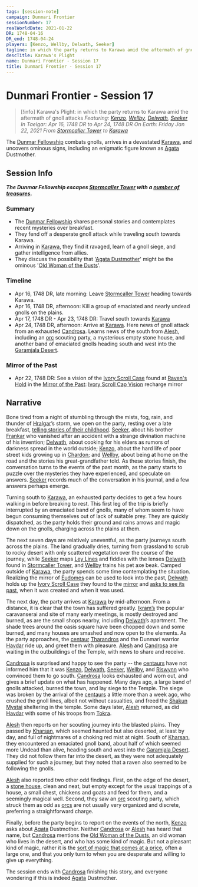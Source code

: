 ```yaml
---
tags: [session-note]
campaign: Dunmari Frontier
sessionNumber: 17
realWorldDate: 2021-01-22
DR: 1748-04-16
DR_end: 1748-04-24
players: [Kenzo, Wellby, Delwath, Seeker]
tagline: in which the party returns to Karawa amid the aftermath of gnoll attacks
descTitle: Karawa's Plight
name: Dunmari Frontier - Session 17
title: Dunmari Frontier - Session 17
---
```

# Dunmari Frontier - Session 17

>[!info] Karawa's Plight: in which the party returns to Karawa amid the aftermath of gnoll attacks
> *Featuring: [Kenzo](<../../../people/pcs/dunmar-fellowship/kenzo.md>), [Wellby](<../../../people/pcs/dunmar-fellowship/wellby.md>), [Delwath](<../../../people/pcs/dunmar-fellowship/delwath.md>), [Seeker](<../../../people/pcs/dunmar-fellowship/seeker.md>)*
> *In Taelgar: Apr 16, 1748 DR to Apr 24, 1748 DR*
> *On Earth: Friday Jan 22, 2021*
> *From [Stormcaller Tower](<../../../gazetteer/greater-dunmar/dunmari-basin/stormcaller-tower.md>) to [Karawa](<../../../gazetteer/greater-dunmar/realms/dunmar/eastern-dunmar/karawa.md>)*

The [Dunmar Fellowship](<../../../people/pcs/dunmar-fellowship/dunmar-fellowship.md>) combats gnolls, arrives in a devastated [Karawa](<../../../gazetteer/greater-dunmar/realms/dunmar/eastern-dunmar/karawa.md>), and uncovers ominous signs, including an enigmatic figure known as [Agata](<../../../people/fey/agata.md>) Dustmother.

## Session Info

***The Dunmar Fellowship escapes [Stormcaller Tower](<../../../gazetteer/greater-dunmar/dunmari-basin/stormcaller-tower.md>) with a [number of treasures](<../hoards/stormcaller-tower-treasure.md>).***
### Summary
- The [Dunmar Fellowship](<../../../people/pcs/dunmar-fellowship/dunmar-fellowship.md>) shares personal stories and contemplates recent mysteries over breakfast.
- They fend off a desperate gnoll attack while traveling south towards Karawa.
- Arriving in [Karawa](<../../../gazetteer/greater-dunmar/realms/dunmar/eastern-dunmar/karawa.md>), they find it ravaged, learn of a gnoll siege, and gather intelligence from allies.
- They discuss the possibility that '[Agata Dustmother](<../../../people/fey/agata.md>)' might be the ominous '[Old Woman of the Dusts](<../../../people/fey/agata.md>)'.

### Timeline
- Apr 16, 1748 DR, late morning: Leave [Stormcaller Tower](<../../../gazetteer/greater-dunmar/dunmari-basin/stormcaller-tower.md>) heading towards Karawa. 
- Apr 16, 1748 DR, afternoon: Kill a group of emaciated and nearly undead gnolls on the plains.
- Apr 17, 1748 DR - Apr 23, 1748 DR: Travel south towards [Karawa](<../../../gazetteer/greater-dunmar/realms/dunmar/eastern-dunmar/karawa.md>)
- Apr 24, 1748 DR, afternoon: Arrive at [Karawa](<../../../gazetteer/greater-dunmar/realms/dunmar/eastern-dunmar/karawa.md>).  Here news of gnoll attack from an exhausted [Candrosa](<../../../people/dunmari/candrosa.md>). Learns news of the south from [Alesh](<../../../people/dunmari/alesh.md>), including an [orc](<../../../species/orcs.md>) scouting party, a mysterious empty stone house, and another band of emaciated gnolls heading south and west into the [Garamjala Desert](<../../../gazetteer/drankorian-hinterland/garamjala-plateau/garamjala-desert.md>).

### Mirror of the Past
- Apr 22, 1748 DR: See a vision of the [Ivory Scroll Case](<../treasure/ivory-scroll-case.md>) found at [Raven's Hold](<../../../gazetteer/greater-dunmar/dunmari-basin/raven-s-hold.md>) in the [Mirror of the Past](<../treasure/mirror-of-the-past.md>): [Ivory Scroll Cap Vision](<../mirror-visions/ivory-scroll-cap-vision.md>) recharge mirror



## Narrative
Bone tired from a night of stumbling through the mists, fog, rain, and thunder of [Hralgar](<../../../people/giants/hralgar.md>)’s storm, we open on the party, resting over a late breakfast, [telling stories of their childhood](https://www.youtube.com/watch?v=j6k6EcUUBuQ). [Seeker](<../../../people/pcs/dunmar-fellowship/seeker.md>), about his brother [Frankar](<../../../people/dwarves/frankar.md>) who vanished after an accident with a strange divination machine of his invention; [Delwath](<../../../people/pcs/dunmar-fellowship/delwath.md>), about cooking for his elders as rumors of darkness spread in the world outside; [Kenzo](<../../../people/pcs/dunmar-fellowship/kenzo.md>), about the hard life of poor street kids growing up in [Chardon](<../../../gazetteer/greater-chardon/chardonian-empire/chardon/chardon.md>); and [Wellby](<../../../people/pcs/dunmar-fellowship/wellby.md>), about being at home on the road and the stories his great-grandfather told. As these stories finish, the conversation turns to the events of the past month, as the party starts to puzzle over the mysteries they have experienced, and speculate on answers. [Seeker](<../../../people/pcs/dunmar-fellowship/seeker.md>) records much of the conversation in his journal, and a few answers perhaps emerge.

Turning south to [Karawa](<../../../gazetteer/greater-dunmar/realms/dunmar/eastern-dunmar/karawa.md>), an exhausted party decides to get a few hours walking in before breaking to rest. This first leg of the trip is briefly interrupted by an emaciated band of gnolls, many of whom seem to have begun consuming themselves out of lack of suitable prey. They are quickly dispatched, as the party holds their ground and rains arrows and magic down on the gnolls, charging across the plains at them.

The next seven days are relatively uneventful, as the party journeys south across the plains. The land gradually dries, turning from grassland to scrub to rocky desert with only scattered vegetation over the course of the journey, while [Seeker](<../../../people/pcs/dunmar-fellowship/seeker.md>) maps [Ley Lines](<../../../cosmology/planar-concepts/ley-lines.md>) and fiddles with the lenses [Delwath](<../../../people/pcs/dunmar-fellowship/delwath.md>) found in [Stormcaller Tower](<../../../gazetteer/greater-dunmar/dunmari-basin/stormcaller-tower.md>), and [Wellby](<../../../people/pcs/dunmar-fellowship/wellby.md>) trains his pet axe beak. Camped outside of [Karawa](<../../../gazetteer/greater-dunmar/realms/dunmar/eastern-dunmar/karawa.md>), the party spends some time contemplating the situation. Realizing the mirror of [Eudomes](<../../../people/historical-figures/eudomes.md>) can be used to look into the past, [Delwath](<../../../people/pcs/dunmar-fellowship/delwath.md>) holds up the [Ivory Scroll Case](<../treasure/ivory-scroll-case.md>) they found to the [mirror](<../treasure/mirror-of-the-past.md>) and [asks to see its past](<../mirror-visions/ivory-scroll-cap-vision.md>), when it was created and when it was used.

The next day, the party arrives at [Karawa](<../../../gazetteer/greater-dunmar/realms/dunmar/eastern-dunmar/karawa.md>) by mid-afternoon. From a distance, it is clear that the town has suffered greatly. [Ikram’s](<../../../gazetteer/greater-dunmar/realms/dunmar/eastern-dunmar/ikrams.md>) the popular caravanserai and site of many early meetings, is mostly destroyed and burned, as are the small shops nearby, including [Delwath](<../../../people/pcs/dunmar-fellowship/delwath.md>)’s apartment. The shade trees around the oasis square have been chopped down and some burned, and many houses are smashed and now open to the elements. As the party approaches, the [centaur](<../../../species/unusual-species/centaurs.md>) [Tharandros](<../../../people/other-nonhumans/tharandros.md>) and the Dunmari warrior [Havdar](<../../../people/dunmari/havdar.md>) ride up, and greet them with pleasure. [Alesh](<../../../people/dunmari/alesh.md>) and [Candrosa](<../../../people/dunmari/candrosa.md>) are waiting in the outbuildings of the Temple, with news to share and receive.

[Candrosa](<../../../people/dunmari/candrosa.md>) is surprised and happy to see the party -- the [centaurs](<../../../species/unusual-species/centaurs.md>) have not informed him that it was [Kenzo](<../../../people/pcs/dunmar-fellowship/kenzo.md>), [Delwath](<../../../people/pcs/dunmar-fellowship/delwath.md>), [Seeker](<../../../people/pcs/dunmar-fellowship/seeker.md>), [Wellby](<../../../people/pcs/dunmar-fellowship/wellby.md>), and [Riswynn](<../../../people/pcs/dunmar-fellowship/riswynn.md>) who convinced them to go south. [Candrosa](<../../../people/dunmari/candrosa.md>) looks exhausted and worn out, and gives a brief update on what has happened. Many days ago, a large band of gnolls attacked, burned the town, and lay siege to the Temple. The siege was broken by the arrival of the [centaurs](<../../../species/unusual-species/centaurs.md>) a little more than a week ago, who crushed the gnoll lines, albeit not without casualties, and freed the [Shakun Mystai](<../../../groups/dunmari-mystery-cults/shakun-mystai.md>) sheltering in the temple. Some days later, [Alesh](<../../../people/dunmari/alesh.md>) returned, as did [Havdar](<../../../people/dunmari/havdar.md>) with some of his troops from [Tokra](<../../../gazetteer/greater-dunmar/realms/dunmar/central-dunmar/tokra/tokra.md>). 

[Alesh](<../../../people/dunmari/alesh.md>) then reports on her scouting journey into the blasted plains. They passed by [Kharsan](<../../../gazetteer/greater-dunmar/dunmari-basin/kharsan.md>), which seemed haunted but also deserted, at least by day, and full of nightmares of a choking red mist at night. South of [Kharsan](<../../../gazetteer/greater-dunmar/dunmari-basin/kharsan.md>), they encountered an emaciated gnoll band, about half of which seemed more Undead than alive, heading south and west into the [Garamjala Desert](<../../../gazetteer/drankorian-hinterland/garamjala-plateau/garamjala-desert.md>). They did not follow them far into the desert, as they were not adequately supplied for such a journey, but they noted that a raven also seemed to be following the gnolls. 

[Alesh](<../../../people/dunmari/alesh.md>) also reported two other odd findings. First, on the edge of the desert, a [stone house](<../../../gazetteer/greater-dunmar/dunmari-basin/pava-and-avaras-house.md>), clean and neat, but empty except for the usual trappings of a house, a small chest, chickens and goats and feed for them, and a seemingly magical well. Second, they saw an [orc](<../../../species/orcs.md>) scouting party, which struck them as odd as [orcs](<../../../species/orcs.md>) are not usually very organized and discrete, preferring a straightforward charge. 

Finally, before the party begins to report on the events of the north, [Kenzo](<../../../people/pcs/dunmar-fellowship/kenzo.md>) asks about [Agata](<../../../people/fey/agata.md>) Dustmother. Neither [Candrosa](<../../../people/dunmari/candrosa.md>) or [Alesh](<../../../people/dunmari/alesh.md>) has heard that name, but [Candrosa](<../../../people/dunmari/candrosa.md>) mentions the [Old Woman of the Dusts](<../../../people/fey/agata.md>), an old woman who lives in the desert, and who has some kind of magic. But not a pleasant kind of magic, rather it is the [sort of magic that comes at a price](<../../../primary-sources/story-about-hags.md>), often a large one, and that you only turn to when you are desperate and willing to give up everything. 

The session ends with [Candrosa](<../../../people/dunmari/candrosa.md>) finishing this story, and everyone wondering if this is indeed [Agata](<../../../people/fey/agata.md>) Dustmother.
